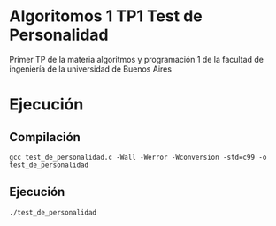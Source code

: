 # Algoritomos 1 TP1 Test de Personalidad

Primer TP de la materia algoritmos y programación 1 de la facultad de ingeniería de la universidad de Buenos Aires

# Ejecución 

## Compilación

`gcc test_de_personalidad.c -Wall -Werror -Wconversion -std=c99 -o test_de_personalidad`

## Ejecución

`./test_de_personalidad`